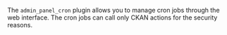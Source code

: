 The `admin_panel_cron` plugin allows you to manage cron jobs through the web interface. The cron jobs can call only CKAN actions for the security reasons.

